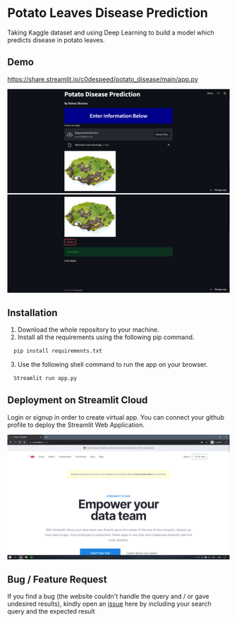 
# Potato Leaves Disease Prediction

Taking Kaggle dataset and using Deep Learning to build a
model which predicts disease in potato leaves.

## Demo

https://share.streamlit.io/c0despeed/potato_disease/main/app.py

![Alt Text](https://github.com/C0deSpeed/Potato_Disease/blob/main/SS1.png)
![Alt Text](https://github.com/C0deSpeed/Potato_Disease/blob/main/SS2.png)



## Installation

1. Download the whole repository to your machine.
2. Install all the requirements using the following
pip command.

```bash
  pip install requirements.txt
```
3. Use the following shell command to run the app on your
browser.

```bash
  Streamlit run app.py
```

    
## Deployment on Streamlit Cloud

Login or signup in order to create virtual app. You can
connect your github profile to deploy the Streamlit Web
Application.

![Alt Text](https://github.com/C0deSpeed/Flight_Price_Prediction/blob/main/.ipynb_checkpoints/SS3.png)

## Bug / Feature Request

If you find a bug (the website couldn't handle the query and / or gave undesired results), kindly open an [issue](https://github.com/C0deSpeed/Potato_Disease/issues) here by including your search query and the expected result
